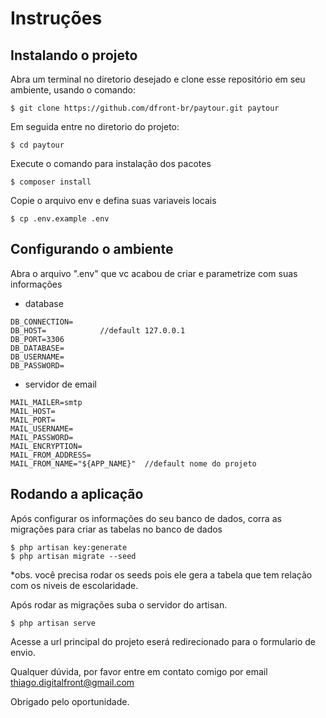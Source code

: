 # Instruções

## Instalando o projeto

Abra um terminal no diretorio desejado e clone esse repositório em seu ambiente, usando o comando:

```
$ git clone https://github.com/dfront-br/paytour.git paytour
```

Em seguida entre no diretorio do projeto:

```
$ cd paytour
```

Execute o comando para instalação dos pacotes

```
$ composer install
```

Copie o arquivo env e defina suas variaveis locais

```
$ cp .env.example .env
```

## Configurando o ambiente

Abra o arquivo ".env" que vc acabou de criar e parametrize com suas informações

-   database

```
DB_CONNECTION=
DB_HOST=            //default 127.0.0.1
DB_PORT=3306
DB_DATABASE=
DB_USERNAME=
DB_PASSWORD=
```

-   servidor de email

```
MAIL_MAILER=smtp
MAIL_HOST=
MAIL_PORT=
MAIL_USERNAME=
MAIL_PASSWORD=
MAIL_ENCRYPTION=
MAIL_FROM_ADDRESS=
MAIL_FROM_NAME="${APP_NAME}"  //default nome do projeto
```

## Rodando a aplicação

Após configurar os informações do seu banco de dados, corra as migrações para criar as tabelas no banco de dados

```
$ php artisan key:generate
$ php artisan migrate --seed
```

\*obs. você precisa rodar os seeds pois ele gera a tabela que tem relação com os niveis de escolaridade.

Após rodar as migrações suba o servidor do artisan.

```
$ php artisan serve
```

Acesse a url principal do projeto eserá redirecionado para o formulario de envio.

Qualquer dúvida, por favor entre em contato comigo por email thiago.digitalfront@gmail.com

Obrigado pelo oportunidade.
